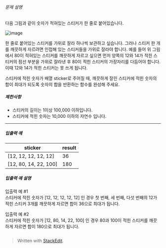 
###### 문제 설명

다음 그림과 같이 숫자가 적혀있는 스티커가 한 줄로 붙어있습니다.  
  
![image](https://s3.ap-northeast-2.amazonaws.com/grepp-cloudfront/programmers_imgs/challengeable-imgs/20180131229stk_img_hcdsd8.jpg)  
  
한 줄로 붙어있는 스티커를 가위로 잘라 하나씩 보관하고 싶습니다. 그러나 스티커 한 개를 깨끗하게 자르려면 인접해 있는 스티커들을 가위로 잘라야 합니다. 예를 들어 위 그림에서 80이 적혀있는 스티커를 깨끗하게 자르고 싶으면 먼저 양쪽의 12와 14가 적힌 스티커의 점선 부분을 가위로 잘라낸 후 80이 적힌 스티커의 가장자리를 다듬어야 합니다. 이때 12와 14가 적힌 스티커는 못 쓰게 됩니다.

스티커에 적힌 숫자가 배열 sticker로 주어질 때, 깨끗하게 잘린 스티커에 적힌 숫자의 합이 최대가 되도록 숫자의 합을 반환하는 함수를 완성해 주세요.

##### 제한사항

-   스티커의 길이는 1이상 100,000 이하입니다.
-   스티커에 적힌 숫자는 10,000 이하의 자연수 입니다.

----------

##### 입출력 예

|sticker|result|
|--|--|
|[12, 12, 12, 12, 12]|36|
|[12, 80, 14, 22, 100]|180|

##### 입출력 예 설명

입출력 예 #1  
스티커에 적힌 숫자가 [12, 12, 12, 12, 12] 인 경우 첫 번째, 세 번째, 다섯 번째의 12가 적힌 스티커 3개를 깨끗하게 자르면 합이 36으로 최대가 됩니다.

입출력 예 #2  
스티커에 적힌 숫자가 [12, 80, 14, 22, 100] 인 경우 80과 100이 적힌 스티커를 깨끗하게 자르면 합이 180으로 최대가 됩니다.
```java


```
> Written with [StackEdit](https://stackedit.io/).
